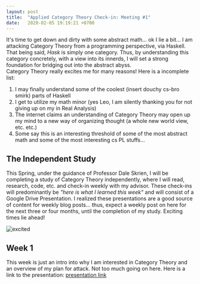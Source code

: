 ```yaml
---
layout: post
title:  "Applied Category Theory Check-in: Meeting #1"
date:   2020-02-05 19:19:21 +0700
---
```


It's time to get down and dirty with some abstract math... ok I lie a bit... I am attacking Category Theory from a programming perspective, via Haskell. That being said, *Hask* is simply one category. Thus, by understanding this category concretely, with a view into its innerds, I will set a strong foundation for bridging out into the abstract abyss. <br>
Category Theory really excites me for many reasons! Here is a incomplete list:
1. I may finally understand some of the coolest (insert douchy cs-bro smirk) parts of Haskell
2. I get to utilize my math minor (yes Leo, I am silently thanking you for not giving up on my in Real Analysis)
3. The internet claims an understanding of Category Theory may open up my mind to a new way of organizing thought (a whole new world view, etc. etc.)
4. Some say this is an interesting threshold of some of the most abstract math and some of the most interesting cs PL stuffs...

## The Independent Study

This Spring, under the guidance of Professor Dale Skrien, I will be completing a study of Category Theory independently, where I will read, research, code, etc. and check-in weekly with my advisor. These check-ins will predominantly be *"here is what I learned this week"* and will consist of a Google Drive Presentation. I realized these presentations are a good source of content for weekly blog posts... thus, expect a weekly post on here for the next three or four months, until the completion of my study. Exciting times lie ahead!

![excited](https://media.giphy.com/media/7eAvzJ0SBBzHy/giphy.gif)

## Week 1

This week is just an intro into why I am interested in Category Theory and an overview of my plan for attack. Not too much going on here. Here is a link to the presentation: [presentation link](https://docs.google.com/presentation/d/1ap3iI6_yVnIP8Jxsg8o-BrN6_7Ane-g4v9S3F2K-VKU/edit?usp=sharing)